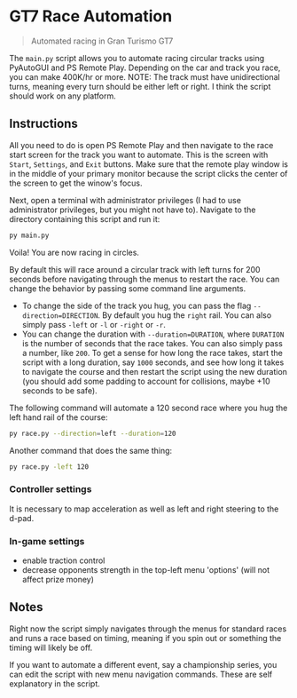# GT7 Race Automation

> Automated racing in Gran Turismo GT7

The `main.py` script allows you to automate racing circular tracks using PyAutoGUI and PS Remote Play. Depending on the car and track you race, you can make 400K/hr or more. NOTE: The track must have unidirectional turns, meaning every turn should be either left or right. I think the script should work on any platform.

## Instructions

All you need to do is open PS Remote Play and then navigate to the race start screen for the track you want to automate. This is the screen with `Start`, `Settings`, and `Exit` buttons. Make sure that the remote play window is in the middle of your primary monitor because the script clicks the center of the screen to get the winow's focus.

Next, open a terminal with administrator privileges (I had to use administrator privileges, but you might not have to). Navigate to the directory containing this script and run it:

```bash
py main.py
```

Voila! You are now racing in circles.

By default this will race around a circular track with left turns for 200 seconds before navigating through the menus to restart the race. You can change the behavior by passing some command line arguments.

- To change the side of the track you hug, you can pass the flag `--direction=DIRECTION`. By default you hug the `right` rail. You can also simply pass `-left` or `-l` or `-right` or `-r`.
- You can change the duration with `--duration=DURATION`, where `DURATION` is the number of seconds that the race takes. You can also simply pass a number, like `200`. To get a sense for how long the race takes, start the script with a long duration, say `1000` seconds, and see how long it takes to navigate the course and then restart the script using the new duration (you should add some padding to account for collisions, maybe +10 seconds to be safe).

The following command will automate a 120 second race where you hug the left hand rail of the course:

```bash
py race.py --direction=left --duration=120
```

Another command that does the same thing:

```bash
py race.py -left 120
```

### Controller settings

It is necessary to map acceleration as well as left and right steering to the d-pad.

### In-game settings

- enable traction control
- decrease opponents strength in the top-left menu 'options' (will not affect prize money)

## Notes

Right now the script simply navigates through the menus for standard races and runs a race based on timing, meaning if you spin out or something the timing will likely be off.

If you want to automate a different event, say a championship series, you can edit the script with new menu navigation commands. These are self explanatory in the script.
